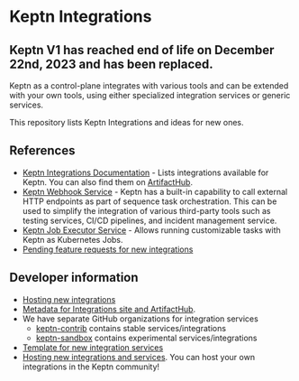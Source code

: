 # Keptn Integrations

## Keptn V1 has reached end of life on December 22nd, 2023 and has been replaced.

Keptn as a control-plane integrates with various tools and can be extended with your own tools,
using either specialized integration services or generic services.

This repository lists Keptn Integrations and ideas for new ones.

## References

- [Keptn Integrations Documentation](https://keptn.sh/docs/integrations/) - 
  Lists integrations available for Keptn.
  You can also find them on [ArtifactHub](https://artifacthub.io/packages/search?kind=10&sort=relevance&page=1).
- [Keptn Webhook Service](https://keptn.sh/docs/0.14.x/integrations/webhooks/) -
  Keptn has a built-in capability to call external HTTP endpoints as part of sequence task orchestration.
  This can be used to simplify the integration of various third-party tools such as testing services, CI/CD pipelines, and incident management service.
- [Keptn Job Executor Service](https://github.com/keptn-contrib/job-executor-service) -
  Allows running customizable tasks with Keptn as Kubernetes Jobs.
- [Pending feature requests for new integrations](https://github.com/keptn/integrations/issues)

## Developer information

- [Hosting new integrations](https://github.com/keptn-sandbox/contributing/blob/master/CONTRIBUTING.md)
- [Metadata for Integrations site and ArtifactHub](https://github.com/keptn-contrib/artifacthub).
- We have separate GitHub organizations for integration services
  - [keptn-contrib](https://github.com/keptn-contrib) contains stable services/integrations
  - [keptn-sandbox](https://github.com/keptn-sandbox) contains experimental services/integrations
- [Template for new integration services](https://github.com/keptn-sandbox/keptn-service-template-go)
- [Hosting new integrations and services](https://github.com/keptn-sandbox/contributing/blob/master/CONTRIBUTING.md).
  You can host your own integrations in the Keptn community!
